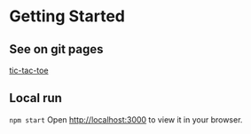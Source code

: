 # Getting Started

## See on git pages
[tic-tac-toe](https://lyudmiladiachenko.github.io/tic-tac-toe/build/index.html)

## Local run
`npm start`
Open [http://localhost:3000](http://localhost:3000) to view it in your browser.